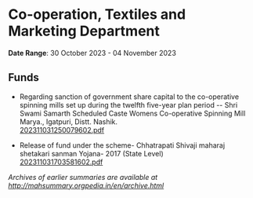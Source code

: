 # Co-operation, Textiles and Marketing Department

**Date Range**: 30 October 2023 - 04 November 2023


## Funds
- Regarding sanction of government share capital to the co-operative spinning mills set up during the twelfth five-year plan period -- Shri Swami Samarth Scheduled Caste Womens Co-operative Spinning Mill Marya., Igatpuri, Distt. Nashik.\
  [202311031250079602.pdf](https://gr.maharashtra.gov.in/Site/Upload/Government%20Resolutions/English/202311031250079602.pdf)

- Release of fund under the scheme- Chhatrapati Shivaji maharaj shetakari sanman Yojana- 2017 (State Level)\
  [202311031703581602.pdf](https://gr.maharashtra.gov.in/Site/Upload/Government%20Resolutions/English/202311031703581602.pdf)


*Archives of earlier summaries are available at http://mahsummary.orgpedia.in/en/archive.html*